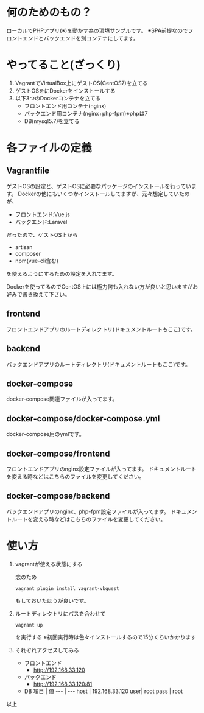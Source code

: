 # 何のためのもの？

ローカルでPHPアプリ(※)を動かす為の環境サンプルです。
※SPA前提なのでフロントエンドとバックエンドを別コンテナにしてます。

# やってること(ざっくり)

1. VagrantでVirtualBox上にゲストOS(CentOS7)を立てる
1. ゲストOSをにDockerをインストールする
1. 以下3つのDockerコンテナを立てる
    - フロントエンド用コンテナ(nginx)
    - バックエンド用コンテナ(nginx+php-fpm)※phpは7
    - DB(mysql5.7)を立てる

# 各ファイルの定義

## Vagrantfile

ゲストOSの設定と、ゲストOSに必要なパッケージのインストールを行っています。
Dockerの他にもいくつかインストールしてますが、元々想定していたのが、

- フロントエンド:Vue.js
- バックエンド:Laravel

だったので、ゲストOS上から

- artisan
- composer
- npm(vue-cli含む)

を使えるようにするための設定を入れてます。

Dockerを使ってるのでCentOS上には極力何も入れない方が良いと思いますがお好みで書き換えて下さい。

## frontend

フロントエンドアプリのルートディレクトリ(ドキュメントルートもここ)です。

## backend

バックエンドアプリのルートディレクトリ(ドキュメントルートもここ)です。

## docker-compose

docker-compose関連ファイルが入ってます。

## docker-compose/docker-compose.yml

docker-compose用のymlです。

## docker-compose/frontend

フロントエンドアプリのnginx設定ファイルが入ってます。
ドキュメントルートを変える時などはこちらのファイルを変更してください。

## docker-compose/backend

バックエンドアプリのnginx、php-fpm設定ファイルが入ってます。
ドキュメントルートを変える時などはこちらのファイルを変更してください。

# 使い方

1. vagrantが使える状態にする

    念のため

    ```
    vagrant plugin install vagrant-vbguest
    ```

    もしておいたほうが良いです。

1. ルートディレクトリにパスを合わせて

    ```
    vagrant up
    ```

    を実行する
    ※初回実行時は色々インストールするので15分くらいかかります

1. それぞれアクセスしてみる

    - フロントエンド
        - http://192.168.33.120
    - バックエンド
        - http://192.168.33.120:81
    - DB
        項目 | 値
        --- | ---
        host | 192.168.33.120
        user| root
        pass | root

以上